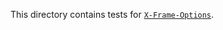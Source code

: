 This directory contains tests for [`X-Frame-Options`](https://html.spec.whatwg.org/#the-x-frame-options-header).
